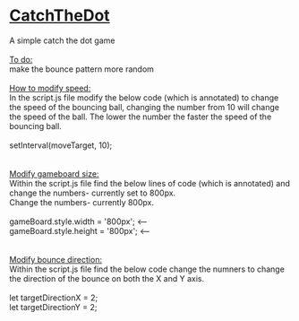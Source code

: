 <h1> <ins> CatchTheDot </ins> </h1>
A simple catch the dot game <br>
<br>
<ins> To do: <br></ins>
make the bounce pattern more random<br>
<br>
<ins>How to modify speed:</ins>  <br>
In the script.js file modify the below code (which is annotated) to change the speed of the bouncing ball, changing the number from 10 will change the speed of the ball. The lower the number the faster the speed of the bouncing ball. <br>
<br>
setInterval(moveTarget, 10); <br>
<br>
<br>
<ins>Modify gameboard size:</ins> <br>
Within the script.js file find the below lines of code (which is annotated) and change the numbers- currently set to  800px.<br>
Change the numbers- currently 800px.<br>
<br>
gameBoard.style.width = '800px'; <--<br>
gameBoard.style.height = '800px'; <--<br>
<br>
<br>
<ins>Modify bounce direction:</ins> <br>
Within the script.js file find the below code change the numners to change the direction of the bounce on both the X and Y axis.<br> 
<br>
let targetDirectionX = 2;<br>
 let targetDirectionY = 2;<br>

